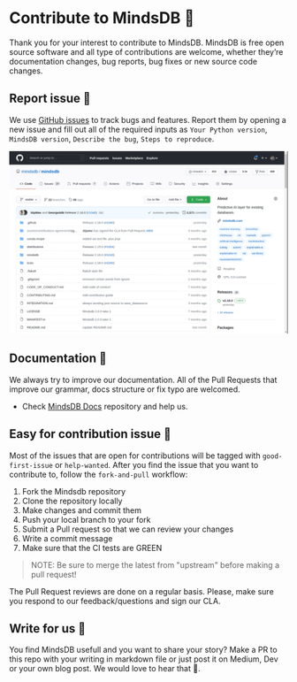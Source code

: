 # Contribute to MindsDB :bear:

Thank you for your interest to contribute to MindsDB. MindsDB is free open source software and all type  of contributions are welcome, whether they’re documentation changes, bug reports, bug fixes or new source code changes. 

## Report issue :loudspeaker:

We use [GitHub issues](https://github.com/mindsdb/mindsdb/issues) to track bugs and features. Report them by opening a new issue and fill out all of the required inputs as `Your Python version`, `MindsDB version`, `Describe the bug`, `Steps to reproduce`.

![Github Issue](/assets/report-issue.gif)

## Documentation :book:

We always try to improve our documentation. All of the Pull Requests that improve our grammar, docs structure or fix typo are welcomed.

* Check [MindsDB Docs](https://github.com/mindsdb/mindsdb-docs) repository and help us.

## Easy for contribution issue :wrench:

Most of the issues that are open for contributions will be tagged with `good-first-issue` or `help-wanted`. After you find the issue that you want to contribute to, follow the `fork-and-pull` workflow:

1. Fork the Mindsdb repository
2. Clone the repository locally
3. Make changes and commit them
4. Push your local branch to your fork
5. Submit a Pull request so that we can review your changes
6. Write a commit message
7. Make sure that the CI tests are GREEN
>NOTE: Be sure to merge the latest from "upstream" before making a pull request!

The Pull Request reviews are done on a regular basis. Please, make sure you respond to our feedback/questions and sign our CLA.

## Write for us :pencil:

You find MindsDB usefull and you want to share your story? Make a PR to this repo with your writing in markdown file or just post it on Medium, Dev or your own blog post. We would love to hear that :green_heart:.

